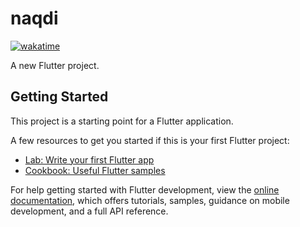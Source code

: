 # naqdi

<a href="https://wakatime.com/badge/user/a62cfb23-ccbd-4bfc-b190-5dd5c13cd292/project/1e32adc2-dc3f-4310-b6eb-5312f547ed94"><img src="https://wakatime.com/badge/user/a62cfb23-ccbd-4bfc-b190-5dd5c13cd292/project/1e32adc2-dc3f-4310-b6eb-5312f547ed94.svg" alt="wakatime"></a>

A new Flutter project.

## Getting Started

This project is a starting point for a Flutter application.

A few resources to get you started if this is your first Flutter project:

- [Lab: Write your first Flutter app](https://docs.flutter.dev/get-started/codelab)
- [Cookbook: Useful Flutter samples](https://docs.flutter.dev/cookbook)

For help getting started with Flutter development, view the
[online documentation](https://docs.flutter.dev/), which offers tutorials,
samples, guidance on mobile development, and a full API reference.
